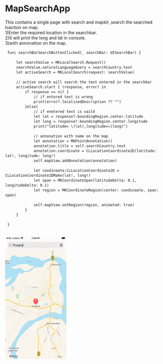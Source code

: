 # MapSearchApp
  This contains a single page with search and mapkit ,search the searched loaction on map.<br>
  1)Enter the required location in the searchbar.<br>
  2)It will print the long and lat in console.<br>
  3)with annonation on the map.<br>
   ```
    func searchBarSearchButtonClicked(_ searchBar: UISearchBar) {
       
        let searchValue = MKLocalSearch.Request()
        searchValue.naturalLanguageQuery = searchCountry.text
        let activeSearch = MKLocalSearch(request: searchValue)
        
        // active search will search the text entered in the searchbar
        activeSearch.start { (response, error) in
            if response == nil {
                // if entered text is wrong
                print(error?.localizedDescription ?? "")
            }else{
                // if enetered text is vaild
                let lat = response?.boundingRegion.center.latitude
                let long = response?.boundingRegion.center.longitude
                print("latitude= \(lat),longitude=\(long)")
                
                // annonation with name on the map
                let annotation = MKPointAnnotation()
                annotation.title = self.searchCountry.text
                annotation.coordinate = CLLocationCoordinate2D(latitude: lat!, longitude: long!)
                self.mapView.addAnnotation(annotation)
                
                let coodinaate:CLLocationCoordinate2D = CLLocationCoordinate2DMake(lat!, long!)
                let span = MKCoordinateSpan(latitudeDelta: 0.1, longitudeDelta: 0.1)
                let region = MKCoordinateRegion(center: coodinaate, span: span)
                
                self.mapView.setRegion(region, animated: true)
            }
        }
        
    }
   ```
<br>  
<img src = "https://github.com/mksmanish/MapSearchApp/blob/main/Screen/Simulator%20Screen%20Shot%20-%20iPhone%208%20-%202021-08-24%20at%2017.48.34.png" width="200" height="400" ><br>    
    
  
